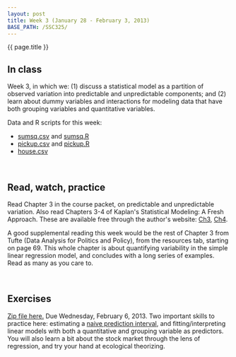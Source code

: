 ```yaml
---
layout: post
title: Week 3 (January 28 - February 3, 2013)
BASE_PATH: /SSC325/
---
```

{{ page.title }}


In class
--------

Week 3, in which we: (1) discuss a statistical model as a partition of observed variation into predictable and unpredictable components; and (2) learn about dummy variables and interactions for modeling data that have both grouping variables and quantitative variables.

Data and R scripts for this week: 
* [sumsq.csv](http://jgscott.github.com/SSC325/data/sumsq.csv) and [sumsq.R](http://jgscott.github.com/SSC325/r/sumsq.R)
* [pickup.csv](http://jgscott.github.com/SSC325/data/pickup.csv) and [pickup.R](http://jgscott.github.com/SSC325/r/pickup.R)
* [house.csv](http://jgscott.github.com/SSC325/data/house.csv)

<br>

Read, watch, practice
---------------------

Read Chapter 3 in the course packet, on predictable and unpredictable variation.  Also read Chapters 3-4 of Kaplan's Statistical Modeling: A Fresh Approach.  These are available free through the author's website: [Ch3](http://www.mosaic-web.org/go/StatisticalModeling/Chapters/Chapter-03.pdf), [Ch4](http://www.mosaic-web.org/go/StatisticalModeling/Chapters/Chapter-04.pdf).

A good supplemental reading this week would be the rest of Chapter 3 from Tufte (Data Analysis for Politics and Policy), from the resources tab, starting on page 69.  This whole chapter is about quantifying variability in the simple linear regression model, and concludes with a long series of examples. Read as many as you care to.

<br>

Exercises
---------
[Zip file here.](http://jgscott.github.com/SSC325/exercises/exercises03-SSC325H.zip) Due Wednesday, February 6, 2013.  Two important skills to practice here: estimating a [naive prediction interval](http://youtu.be/k3e0WSiBti8?t=2m51s), and fitting/interpreting linear models with both a quantitative and grouping variable as predictors.  You will also learn a bit about the stock market through the lens of regression, and try your hand at ecological theorizing.

